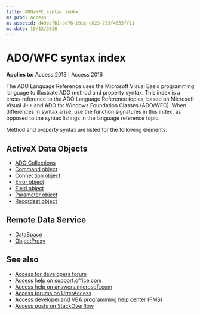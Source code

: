 ```yaml
---
title: ADO/WFC syntax index
ms.prod: access
ms.assetid: d49edfb1-bd76-b6cc-d023-753f4655ff11
ms.date: 10/12/2018
---
```



# ADO/WFC syntax index

**Applies to:** Access 2013 | Access 2016

The ADO Language Reference uses the Microsoft Visual Basic programming language to illustrate ADO method and property syntax. This index is a cross-reference to the ADO Language Reference topics, based on Microsoft Visual J++ and ADO for Windows Foundation Classes (ADO/WFC). When differences in syntax arise, use the function signatures in this index, as opposed to the syntax listings in the language reference topic.

Method and property syntax are listed for the following elements:

## ActiveX Data Objects

- [ADO Collections](collections-ado-wfc-syntax.md)    
- [Command object](command-ado-wfc-syntax.md)   
- [Connection object](connection-ado-wfc-syntax.md)   
- [Error object](error-ado-wfc-syntax.md)   
- [Field object](field-ado-wfc-syntax.md)   
- [Parameter object](parameter-ado-wfc-syntax.md)   
- [Recordset object](recordset-ado-wfc-syntax.md)
    
## Remote Data Service

- [DataSpace](dataspace-ado-wfc-syntax.md)    
- [ObjectProxy](objectproxy-ado-wfc-syntax.md)
    
## See also

- [Access for developers forum](https://social.msdn.microsoft.com/Forums/office/home?forum=accessdev)
- [Access help on support.office.com](https://support.office.com/search/results?query=Access)
- [Access help on answers.microsoft.com](https://answers.microsoft.com/)
- [Access forums on UtterAccess](http://www.utteraccess.com/forum/index.php?act=idx)
- [Access developer and VBA programming help center (FMS)](http://www.fmsinc.com/MicrosoftAccess/developer/)
- [Access posts on StackOverflow](https://stackoverflow.com/questions/tagged/ms-access)
